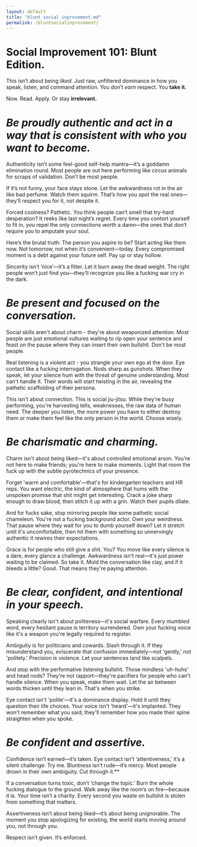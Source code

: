 ```yaml
---
layout: default
title: "blunt social inprovement.md"
permalink: /bluntsocialinprovement/
---
```


# Social Improvement 101: Blunt Edition.

This isn’t about being *liked.* Just raw, unfiltered dominance in how you speak, listen, and command attention.  You don’t *earn* respect. You **take it.**

Now. Read. Apply. Or stay **irrelevant.**

# *Be proudly authentic and act in a way that is consistent with who you want to become.*

Authenticity isn’t some feel-good self-help mantra—it’s a goddamn elimination round. Most people are out here performing like circus animals for scraps of validation. Don’t be most people.

If it’s not funny, your face stays stone. Let the awkwardness rot in the air like bad perfume. Watch them squirm. That’s how you spot the real ones—they’ll respect you for it, not despite it.

Forced coolness? Pathetic. You think people can’t smell that try-hard desperation? It reeks like last night’s regret. Every time you contort yourself to fit in, you repel the only connections worth a damn—the ones that don’t require you to amputate your soul.

Here’s the brutal truth: The person you aspire to be? Start acting like them now. Not tomorrow, not when it’s convenient—today. Every compromised moment is a debt against your future self. Pay up or stay hollow.

Sincerity isn’t ‘nice’—it’s a filter. Let it burn away the dead weight. The right people won’t just find you—they’ll recognize you like a fucking war cry in the dark.

# *Be present and focused on the conversation.*

Social skills aren't about charm - they're about weaponized attention. Most people are just emotional vultures waiting to rip open your sentence and feast on the pause where they can insert their own bullshit. Don't be most people.

Real listening is a violent act - you strangle your own ego at the door. Eye contact like a fucking interrogation. Nods sharp as gunshots. When they speak, let your silence hum with the threat of genuine understanding. Most can't handle it. Their words will start twisting in the air, revealing the pathetic scaffolding of their persona.

This isn't about connection. This is social jiu-jitsu. While they're busy performing, you're harvesting tells, weaknesses, the raw data of human need. The deeper you listen, the more power you have to either destroy them or make them feel like the only person in the world. Choose wisely.

# *Be charismatic and charming.*

Charm isn't about being liked—it's about controlled emotional arson. You're not here to make friends; you're here to make moments. Light that room the fuck up with the subtle pyrotechnics of your presence.

Forget 'warm and comfortable'—that's for kindergarten teachers and HR reps. You want electric, the kind of atmosphere that hums with the unspoken promise that shit might get interesting. Crack a joke sharp enough to draw blood, then stitch it up with a grin. Watch their pupils dilate.

And for fucks sake, stop mirroring people like some pathetic social chameleon. You're not a fucking background actor. Own your weirdness. That pause where they wait for you to dumb yourself down? Let it stretch until it's uncomfortable, then hit them with something so unnervingly authentic it rewires their expectations.

Grace is for people who still give a shit. You? You move like every silence is a dare, every glance a challenge. Awkwardness isn't real—it's just power waiting to be claimed. So take it. Mold the conversation like clay, and if it bleeds a little? Good. That means they're paying attention.

# *Be clear, confident, and intentional in your speech.*

Speaking clearly isn't about politeness—it's social warfare. Every mumbled word, every hesitant pause is territory surrendered. Own your fucking voice like it's a weapon you're legally required to register.

Ambiguity is for politicians and cowards. Slash through it. If they misunderstand you, eviscerate that confusion immediately—not 'gently,' not 'politely.' Precision is violence. Let your sentences land like scalpels.

And stop with the performative listening bullshit. Those mindless 'uh-huhs' and head nods? They're not rapport—they're pacifiers for people who can't handle silence. When you speak, make them wait. Let the air between words thicken until they lean in. That's when you strike.

Eye contact isn't 'polite'—it's a dominance display. Hold it until they question their life choices. Your voice isn't 'heard'—it's implanted. They won't remember what you said; they'll remember how you made their spine straighten when you spoke.

# *Be confident and assertive.*

Confidence isn’t earned—it’s taken. Eye contact isn’t ‘attentiveness,’ it’s a silent challenge: Try me. Bluntness isn’t rude—it’s mercy. Most people drown in their own ambiguity. Cut through it.**

If a conversation turns toxic, don’t ‘change the topic.’ Burn the whole fucking dialogue to the ground. Walk away like the room’s on fire—because it is. Your time isn’t a charity. Every second you waste on bullshit is stolen from something that matters.

Assertiveness isn’t about being liked—it’s about being unignorable. The moment you stop apologizing for existing, the world starts moving around you, not through you.

Respect isn’t given. It’s enforced.
